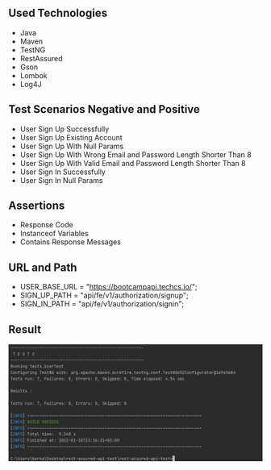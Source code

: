 ## Used Technologies
- Java
- Maven
- TestNG
- RestAssured
- Gson
- Lombok
- Log4J


## Test Scenarios Negative and Positive

- User Sign Up Successfully
- User Sign Up Existing Account
- User Sign Up With Null Params
- User Sign Up With Wrong Email and Password Length Shorter Than 8
- User Sign Up With Valid Email and Password Length Shorter Than 8
- User Sign In Successfully
- User Sign In Null Params

## Assertions
- Response Code
- Instanceof Variables
- Contains Response Messages



## URL and Path

- USER_BASE_URL = "https://bootcampapi.techcs.io/";
- SIGN_UP_PATH = "api/fe/v1/authorization/signup";
- SIGN_IN_PATH = "api/fe/v1/authorization/signin";


## Result
![](Results.png)
